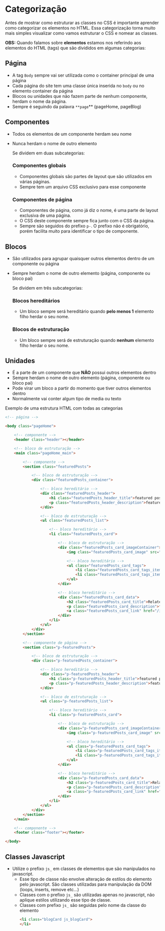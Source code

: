 # Categorização

Antes de mostrar como estruturar as classes no CSS é importante aprender como categorizar os elementos no HTML. 
Essa categorização torna muito mais simples visualizar como vamos estruturar o CSS e nomear as classes.

**OBS:** Quando falamos sobre **elementos** estamos nos referindo aos elementos do HTML (tags) que são divididos em algumas categorias:

## Página

- A tag `Body` sempre vai ser utilizada como o container principal de uma página
- Cada página do site tem uma classe única inserida no `body` ou no elemento container da página
- Blocos ou unidades que não fazem parte de nenhum componente, herdam o nome da página.
- Sempre é seguindo da palavra `**page`** (pageHome, pageBlog)

## Componentes

- Todos os elementos de um componente herdam seu nome
- Nunca herdam o nome de outro elemento
    
    Se dividem em duas subcategorias:
    
    ### Componentes globais
    
    - Componentes globais são partes de layout que são utilizados em várias páginas.
    - Sempre tem um arquivo CSS exclusivo para esse componente
    
    ### Componentes de página
    
    - Componentes de página, como já diz o nome, é uma parte de layout exclusiva de uma página.
    - O CSS deste componente sempre fica junto com o CSS da página.
    - Sempre são seguidos do prefixo `p-`. O prefixo não é obrigatório, porém facilita muito para identificar o tipo de componente.
    

## Blocos

- São utilizados para agrupar quaisquer outros elementos  dentro de um componente ou página
- Sempre herdam o nome de outro elemento (página, componente ou bloco pai)
    
    Se dividem em três subcategorias:
    
    ### Blocos hereditários
    
    - Um bloco sempre será hereditário quando **pelo menos 1** elemento filho herdar o seu nome.
    
    ### Blocos de estruturação
    
    - Um bloco sempre será de estruturação quando **nenhum** elemento filho herdar o seu nome.

## Unidades

- É a parte de um componente que **NÃO** possui outros elementos dentro
- Sempre herdam o nome de outro elemento (página, componente ou bloco pai)
- Pode virar um bloco a partir do momento que tiver outros elementos dentro
- Normalmente vai conter algum tipo de media ou texto

Exemplo de uma estrutura HTML com todas as categorias

```html
<!-- página -->

<body class="pageHome">

    <!-- componente -->
    <header class="header"></header>

    <!-- bloco de estruturação -->
    <main class="pageHome_main">

        <!-- componente -->
        <section class="featuredPosts">

            <!-- bloco de estruturação -->
            <div class="featuredPosts_container">

                <!-- bloco hereditário -->
                <div class="featuredPosts_header">
                    <h1 class="featuredPosts_header_title">featured posts</h1> <!-- unidade -->
                    <p class="featuredPosts_header_description">featured posts description</p> <!-- unidade -->
                </div>

                <!-- bloco de estruturação -->
                <ul class="featuredPosts_list">

                    <!-- bloco hereditário -->
                    <li class="featuredPosts_card">

                        <!-- bloco de estruturação -->
                        <div class="featuredPosts_card_imageContainer">
                            <img class="featuredPosts_card_image" src="/image" alt="Card Image"> <!-- unidade -->

                            <!-- bloco hereditário -->
                            <ul class="featuredPosts_card_tags">
                                <li class="featuredPosts_card_tags_item">Category A</li> <!-- unidade -->
                                <li class="featuredPosts_card_tags_item">Category B</li> <!-- unidade -->
                            </ul>
                        </div>

                        <!-- bloco hereditário -->
                        <div class="featuredPosts_card_data">
                            <h2 class="featuredPosts_card_title">Relate post card title</h2> <!-- unidade -->
                            <p class="featuredPosts_card_description">featured post card description</p> <!-- unidade -->
                            <a class="featuredPosts_card_link" href="/item-link">Read More</a> <!-- unidade -->
                        </div>
                    </li>
                </ul>
            </div>
        </section>

        <!-- componente de página -->
        <section class="p-featuredPosts">

            <!-- bloco de estruturação -->
            <div class="p-featuredPosts_container">

                <!-- bloco hereditário -->
                <div class="p-featuredPosts_header">
                    <h1 class="p-featuredPosts_header_title">featured posts</h1> <!-- unidade -->
                    <p class="p-featuredPosts_header_description">featured posts description</p> <!-- unidade -->
                </div>

                <!-- bloco de estruturação -->
                <ul class="p-featuredPosts_list">

                    <!-- bloco hereditário -->
                    <li class="p-featuredPosts_card">

                        <!-- bloco de estruturação -->
                        <div class="p-featuredPosts_card_imageContainer">
                            <img class="p-featuredPosts_card_image" src="/image" alt="Card Image"> <!-- unidade -->

                            <!-- bloco hereditário -->
                            <ul class="p-featuredPosts_card_tags">
                                <li class="p-featuredPosts_card_tags_item">Category A</li> <!-- unidade -->
                                <li class="p-featuredPosts_card_tags_item">Category B</li> <!-- unidade -->
                            </ul>
                        </div>

                        <!-- bloco hereditário -->
                        <div class="p-featuredPosts_card_data">
                            <h2 class="p-featuredPosts_card_title">Relate post card title</h2> <!-- unidade -->
                            <p class="p-featuredPosts_card_description">featured post card description</p> <!-- unidade -->
                            <a class="p-featuredPosts_card_link" href="/item-link">Read More</a> <!-- unidade -->
                        </div>
                    </li>
                </ul>
            </div>
        </section>
    </main>

    <!-- componente -->
    <footer class="footer"></footer>

</body>
```

## Classes Javascript
* Utilize o prefixo `js_` em classes de elementos que são manipulados no javascript.
  * Esse tipo de classe não envolve alteração de estilos do elemento pelo javascript. São classes utilizadas para manipulação da DOM (loops, inserts, remove etc...)
  * Classes com o prefixo `js_` são utilizadas apenas no javascript, não aplique estilos utilizando esse tipo de classe.
  * Classes com prefixo `js_` são seguidas pelo nome da classe do elemento
	```html
	<li class="blogCard js_blogCard">
	</li>
	```